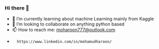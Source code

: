 ### Hi there 👋

- 🔭 I’m currently learning about machine Learning mainly from Kaggle
- 👯 I’m looking to collaborate on anything python based
- 📫 How to reach me: moharoon777@outlook.com
-       https://www.linkedin.com/in/mohamudharoon/
<!-- - ⚡ Fun fact: I have a background of Electronic Engineering -->
<!--
**MoHaroon777/MoHaroon777** is a ✨ _special_ ✨ repository because its `README.md` (this file) appears on your GitHub profile.

Here are some ideas to get you started:


- 🤔 I’m looking for help with ...
-->
